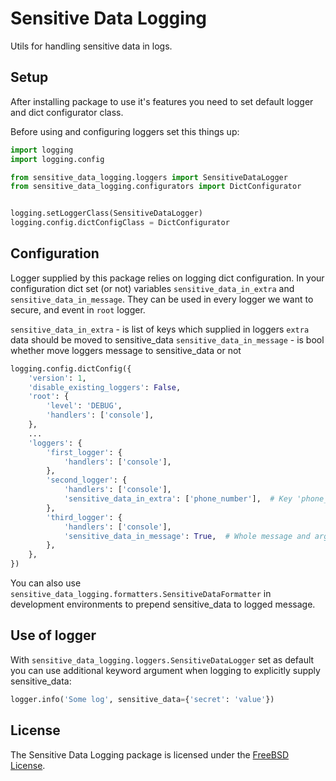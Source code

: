 # Sensitive Data Logging

Utils for handling sensitive data in logs.

## Setup

After installing package to use it's features you need to set default logger and dict configurator class.

Before using and configuring loggers set this things up:
```python
import logging
import logging.config

from sensitive_data_logging.loggers import SensitiveDataLogger
from sensitive_data_logging.configurators import DictConfigurator


logging.setLoggerClass(SensitiveDataLogger)
logging.config.dictConfigClass = DictConfigurator
```

## Configuration

Logger supplied by this package relies on logging dict configuration. In your configuration dict set (or not) variables `sensitive_data_in_extra` and `sensitive_data_in_message`.
They can be used in every logger we want to secure, and event in `root` logger.

`sensitive_data_in_extra` - is list of keys which supplied in loggers `extra` data should be moved to sensitive_data
`sensitive_data_in_message` - is bool whether move loggers message to sensitive_data or not

```python
logging.config.dictConfig({
    'version': 1,
    'disable_existing_loggers': False,
    'root': {
        'level': 'DEBUG',
        'handlers': ['console'],
    },
    ...
    'loggers': {
        'first_logger': {
            'handlers': ['console'],
        },
        'second_logger': {
            'handlers': ['console'],
            'sensitive_data_in_extra': ['phone_number'],  # Key 'phone_number' from extra data will be moved to sensitive_data
        },
        'third_logger': {
            'handlers': ['console'],
            'sensitive_data_in_message': True,  # Whole message and args will be moved to sensitive_data
        },
    },
})
```

You can also use `sensitive_data_logging.formatters.SensitiveDataFormatter` in development environments to prepend sensitive_data to logged message.

## Use of logger

With `sensitive_data_logging.loggers.SensitiveDataLogger` set as default you can use additional keyword argument when logging to explicitly supply sensitive_data:
```python
logger.info('Some log', sensitive_data={'secret': 'value'})
```

## License
The Sensitive Data Logging package is licensed under the [FreeBSD
License](https://opensource.org/licenses/BSD-2-Clause).
